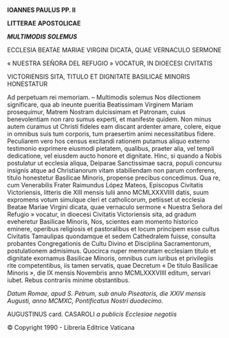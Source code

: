 **IOANNES PAULUS PP. II**

**LITTERAE** **APOSTOLICAE**

***MULTIMODIS SOLEMUS***

ECCLESIA BEATAE MARIAE VIRGINI DICATA, QUAE VERNACULO SERMONE

« NUESTRA SEÑORA DEL REFUGIO » VOCATUR, IN DIOECESI CIVITATIS

VICTORIENSIS SITA, TITULO ET DIGNITATE BASILICAE MINORIS HONESTATUR

Ad perpetuam rei memoriam. – Multimodis solemus Nos dilectionem significare, qua ab ineunte pueritia Beatissimam Virginem Mariam prosequimur, Matrem Nostram dulcissimam et Patronam, cuius benevolentiam non raro sumus experti, et manifeste quidem. Non minus autem curamus ut Christi fideles eam discant ardenter amare, colere, eique in omnibus suis tum corporis, tum praesertim animi necessitatibus fidere. Peculiarem vero hos census excitandi rationem putamus aliquo externo testimonio exprimere eiusmodi pietatem, qualibus, praeter alia, vel templi dedicatione, vel eiusdem aucto honore et dignitate. Hinc, si quando a Nobis postulatur ut ecclesia aliqua, Deiparae Sanctissimae sacra, populi concursu insignis atque ad Christianorum vitam stabiliendam non parum conferens, titulo honestetur Basilicae Minoris, propense precibus concedimus. Qua re, cum Venerabilis Frater Raimundus López Mateos, Episcopus Civitatis Victoriensis, litteris die XIII mensis Iulii anno MCMLXXXVIIII datis, suum expromens votum simulque cleri et catholicorum, petiisset ut ecclesia Beatae Mariae Virgini dicata, quae vernaculo sermone « Nuestra Señora del Refugio » vocatur, in dioecesi Civitatis Victoriensis sita, ad gradum eveheretur Basilicae Minoris, Nos, scientes eam momento historico eminere, operibus religiosis et pastoralibus et locum principem esse cultus Civitatis Tamaulipas quondamque et sedem Cathedralem fuisse, consulta probantes Congregationis de Cultu Divino et Disciplina Sacramentorum, postulationem admisimus. Quocirca nuper memoratam ecclesiam titulo et dignitate exornamus Basilicae Minoris, omnibus cum iuribus et privilegiis rite competentibus, iis tamen servatis, quae Decretum « De titulo Basilicae Minoris », die IX mensis Novembris anno MCMLXXXVIIII editum, servari iubet. Rebus contrariis minime obstantibus.

*Datum Romae, apud S. Petrum, sub anulo Piseatoris, die XXIV mensis Augusti, anno MCMXC, Pontificatus Nostri duodecimo.*

AUGUSTINUS card. CASAROLI *a publicis Ecclesiae negotiis*

© Copyright 1990 - Libreria Editrice Vaticana